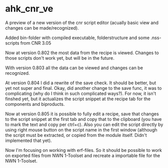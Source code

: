 # ahk_cnr_ve
A preview of a new version of the cnr script editor (acually basic view and changes can be made/recognized).

Added bin-folder with compiled executable, folderstructure and some .nss-scripts from CNR 3.05

Now at version 0.802 the most data from the recipe is viewed. Changes to those scripts don't work yet, but will be in the future.

With version 0.803 all the data can be viewed and changes can be recognized. 

At version 0.804 I did a rewrite of the save check. It should be better, but yet not super and final. Okay, did another change to the save func, it was to complicating (why do I think in such complicated ways?). For now, it isn't finshed yet, but it actualizes the script snippet at the recipe tab for the components and biproducts.

Now at version 0.805 it is possible to fully edit a recipe, save that changes to the script snippet at the first tab and copy that to the clipboard (you have to mark the text and copy per ctrl+c). Also you can edit the script directly by using right mouse button on the script name in the first window (although the script must be extracted, or copied from the module itself. Didn't implemented that yet).

Now I'm focusing on working with erf-files. So it should be possible to work on exported files from NWN 1-Toolset and recreate a importable file for the NWN 1-Toolset.
